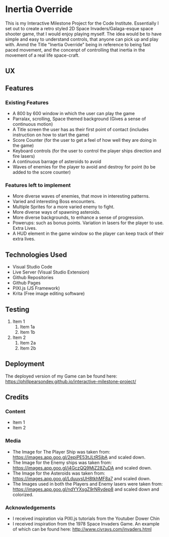 # Inertia Override
This is my Interactive Milestone Project for the Code Institute. Essentially I set out to create a retro styled 2D Space Invaders/Galaga-esque space shooter game, that I would enjoy playing myself. The idea would be to have simple and easy to understand controls, that anyone can pick up and play with. Anmd the Title "Inertia Override" being in reference to being fast paced movement, and the concenpt of controlling that inertia in the movement of a real life space-craft.

## UX

## Features

### Existing Features
* A 800 by 600 window in which the user can play the game
* Parralax, scrolling, Space themed background (Gives a sense of continuous motion)
* A Title screen the user has as their first point of contact (includes instruction on how to start the game)
* Score Counter (for the user to get a feel of how well they are doing in the game)
* Keyboard controls (for the user to control the player ships direction and fire lasers)
* A continuous barrage of asteroids to avoid
* Waves of enemies for the player to avoid and destroy for point (to be added to the score counter)

### Features left to implement
* More diverse waves of enemies, that move in interesting patterns.
* Varied and interesting Boss encounters.
* Multiple Sprites for a more varied enemy to fight.
* More diverse ways of spawning asteroids.
* More diverse backgrounds, to enhance a sense of progression.
* Powerups: such as bonus points. Variation in lasers for the player to use. Extra Lives.
* A HUD element in the game window so the player can keep track of their extra lives.

## Technologies Used
* Visual Studio Code
* Live Server (Visual Studio Extension)
* Github Repositories
* Github Pages
* PIXI.js (JS Framework)
* Krita (Free image editing software)

## Testing
1. Item 1
   1. Item 1a
   1. Item 1b
1. Item 2
   1. Item 2a
   1. Item 2b

## Deployment
The deployed version of my Game can be found here: https://phillpearsondev.github.io/interactive-milestone-project/

## Credits

### Content
* Item 1
* Item 2

### Media
* The Image for The Player Ship was taken from: https://images.app.goo.gl/2epjPE53tJLtRSjbA and scaled down.
* The Image for the Enemy ships was taken from: https://images.app.goo.gl/j4GczQQ9MjZ28ZuDA and scaled down.
* The Image for the Asteroids was taken from: https://images.app.goo.gl/LduuysUH8tkhMF8a7 and scaled down.
* The Images used in both the Players and Enemy lasers were taken from: https://images.app.goo.gl/ndYYXsgZ9rNRydep8 and scaled down and colorized.

### Acknowledgements
* I received inspiration via PIXI.js tutorials from the Youtuber Dower Chin
* I received inspiration from the 1978 Space Invaders Game. An example of which can be found here: http://www.civrays.com/invaders.html
